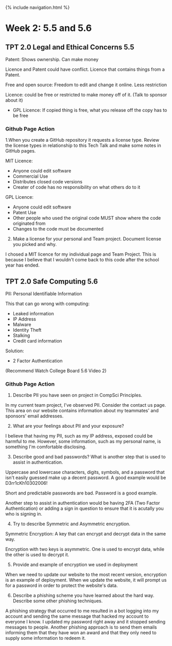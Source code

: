 {% include navigation.html %}

# Week 2: 5.5 and 5.6

## TPT 2.0 Legal and Ethical Concerns 5.5
Patent: Shows ownership. Can make money

Licence and Patent could have conflict. Licence that contains things from a Patent.

Free and open source: Freedom to edit and change it online. Less restriction

Licence: could be free or restricted to make money off of it. (Talk to sponsor about it)
* GPL Licence: If copied thing is free, what you release off the copy has to be free

### Github Page Action
1.When you create a GitHub repository it requests a license type. Review the license types in relationship to this Tech Talk and make some notes in GitHub pages.

MIT Licence:
* Anyone could edit software
* Commercial Use
* Distributes closed code versions
* Creater of code has no responsibility on what others do to it

GPL Licence:
* Anyone could edit software
* Patent Use
* Other people who used the original code MUST show where the code originated from
* Changes to the code must be documented

2. Make a license for your personal and Team project. Document license you picked and why.

I chosed a MIT licence for my individual page and Team Project. This is because I believe that I wouldn't come back to this code after the school year has ended.

## TPT 2.0 Safe Computing 5.6
PII: Personal Identifiable Information

This that can go wrong with computing:
* Leaked information
* IP Address
* Malware
* Identity Theft
* Stalking
* Credit card information

Solution:
* 2 Factor Authentication

(Recommend Watch College Board 5.6 Video 2)

### Github Page Action
1. Describe PII you have seen on project in CompSci Principles.

In my current team project, I've observed PII. Consider the contact us page. This area on our website contains information about my teammates' and sponsors' email addresses.

2. What are your feelings about PII and your exposure?

I believe that having my PII, such as my IP address, exposed could be harmful to me. However, some information, such as my personal name, is something I'm comfortable disclosing.

3. Describe good and bad passwords? What is another step that is used to assist in authentication.

Uppercase and lowercase characters, digits, symbols, and a password that isn't easily guessed make up a decent password. A good example would be D3rr1cKh10302006!

Short and predictable passwords are bad. Password is a good example.

Another step to assist in authentication would be having 2FA (Two Factor Authentication) or adding a sign in question to ensure that it is acutally you who is signing in.

4. Try to describe Symmetric and Asymmetric encryption.

Symmetric Encryption: A key that can encrypt and decrypt data in the same way.

Encryption with two keys is asymmetric. One is used to encrypt data, while the other is used to decrypt it.

5. Provide and example of encryption we used in deployment

When we need to update our website to the most recent version, encryption is an example of deployment. When we update the website, it will prompt us for a password in order to protect the website's data.

6. Describe a phishing scheme you have learned about the hard way. Describe some other phishing techniques.

A phishing strategy that occurred to me resulted in a bot logging into my account and sending the same message that hacked my account to everyone I know. I updated my password right away and it stopped sending messages to people. Another phishing approach is to send them emails informing them that they have won an award and that they only need to supply some information to redeem it.

